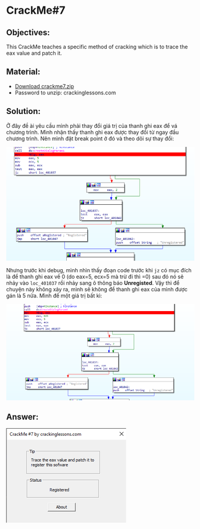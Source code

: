 # CrackMe#7

## Objectives:
This CrackMe teaches a specific method of cracking which is to trace the eax value and patch it.

## Material:
- [Download crackme7.zip](https://github.com/paulchin/github-crackmes/blob/master/CrackMe7.zip)
- Password to unzip: crackinglessons.com

## Solution:
Ở đây đề ài yêu cầu mình phải thay đổi giá trị của thanh ghi eax để vá chương trình. Mình nhận thấy thanh ghi eax được thay đổi từ ngay đầu chương trình. Nên mình đặt break point ở đó và theo dõi sự thay đổi:

![alt text](image.png)

Nhưng trước khi debug, mình nhìn thấy đoạn code trước khi `jz` có mục đích là để thanh ghi eax về 0 (do eax=5, ecx=5 mà trừ đi thì =0) sau đó nó sẽ nhảy vào `loc_401037` rồi nhảy sang ô thông báo **Unregisted**. Vậy thì để chuyện này không xảy ra, mình sẽ không để thanh ghi eax của mình được gán là 5 nữa. Mình để một giá trị bất kì:

![alt text](image-1.png)

## Answer:
![alt text](image-2.png)